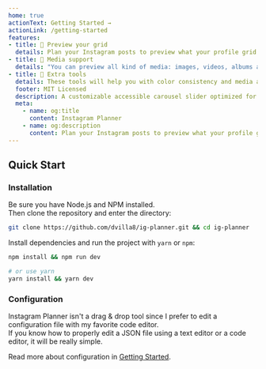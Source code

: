```yaml
---
home: true
actionText: Getting Started →
actionLink: /getting-started
features:
- title: 🧁 Preview your grid
  details: Plan your Instagram posts to preview what your profile grid will look like.
- title: 📱 Media support
  details: "You can preview all kind of media: images, videos, albums and reels."
- title: 📐 Extra tools
  details: These tools will help you with color consistency and media alignment.
  footer: MIT Licensed
  description: A customizable accessible carousel slider optimized for Vue.
  meta:
    - name: og:title
      content: Instagram Planner
    - name: og:description
      content: Plan your Instagram posts to preview what your profile grid will look like
---
```


## Quick Start

### Installation

Be sure you have Node.js and NPM installed.  
Then clone the repository and enter the directory:

```bash
git clone https://github.com/dvilla8/ig-planner.git && cd ig-planner
```

Install dependencies and run the project with `yarn` or `npm`:

```bash
npm install && npm run dev

# or use yarn
yarn install && yarn dev
```

### Configuration

Instagram Planner isn't a drag & drop tool since I prefer to edit a configuration file with my favorite code editor.  
If you know how to properly edit a JSON file using a text editor or a code editor, it will be really simple.

Read more about configuration in [Getting Started](getting-started#configuration).
